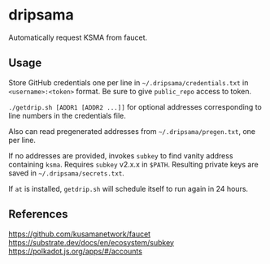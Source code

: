 # dripsama

Automatically request KSMA from faucet.

## Usage

Store GitHub credentials one per line in `~/.dripsama/credentials.txt`
in `<username>:<token>` format. Be sure to give `public_repo` access to token.

`./getdrip.sh [ADDR1 [ADDR2 ...]]` for optional addresses corresponding to line
numbers in the credentials file.

Also can read pregenerated addresses from `~/.dripsama/pregen.txt`, one per line.

If no addresses are provided, invokes `subkey` to find vanity address containing
`ksma`. Requires `subkey` v2.x.x in `$PATH`. Resulting private keys are saved in
`~/.dripsama/secrets.txt`.

If `at` is installed, `getdrip.sh` will schedule itself to run again in 24 hours.

## References

<https://github.com/kusamanetwork/faucet>
<https://substrate.dev/docs/en/ecosystem/subkey>
<https://polkadot.js.org/apps/#/accounts>
